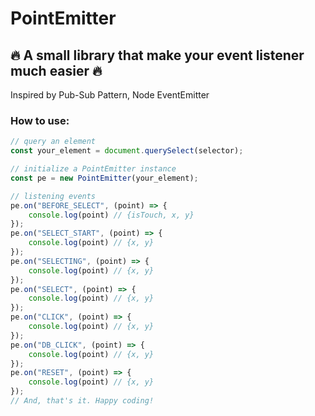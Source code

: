 # PointEmitter

## 🔥 A small library that make your event listener much easier 🔥

Inspired by Pub-Sub Pattern, Node EventEmitter

### How to use:

```js
// query an element
const your_element = document.querySelect(selector);

// initialize a PointEmitter instance
const pe = new PointEmitter(your_element);

// listening events
pe.on("BEFORE_SELECT", (point) => {
    console.log(point) // {isTouch, x, y}
});
pe.on("SELECT_START", (point) => {
    console.log(point) // {x, y}
});
pe.on("SELECTING", (point) => {
    console.log(point) // {x, y}
});
pe.on("SELECT", (point) => {
    console.log(point) // {x, y}
});
pe.on("CLICK", (point) => {
    console.log(point) // {x, y}
});
pe.on("DB_CLICK", (point) => {
    console.log(point) // {x, y}
});
pe.on("RESET", (point) => {
    console.log(point) // {x, y}
});
// And, that's it. Happy coding!
```
